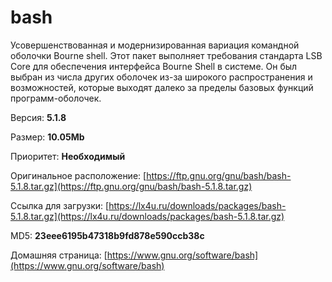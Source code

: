 # bash

Усовершенствованная и модернизированная вариация командной оболочки Bourne shell. Этот пакет выполняет требования стандарта LSB Core для обеспечения интерфейса Bourne Shell в системе. Он был выбран из числа других оболочек из-за широкого распространения и возможностей, которые выходят далеко за пределы базовых функций программ-оболочек.

Версия: **5.1.8**

Размер: **10.05Mb**

Приоритет: **Необходимый**

Оригинальное расположение: [https://ftp.gnu.org/gnu/bash/bash-5.1.8.tar.gz](https://ftp.gnu.org/gnu/bash/bash-5.1.8.tar.gz)

Ссылка для загрузки: [https://lx4u.ru/downloads/packages/bash-5.1.8.tar.gz](https://lx4u.ru/downloads/packages/bash-5.1.8.tar.gz)

MD5: **23eee6195b47318b9fd878e590ccb38c**

Домашняя страница: [https://www.gnu.org/software/bash](https://www.gnu.org/software/bash)